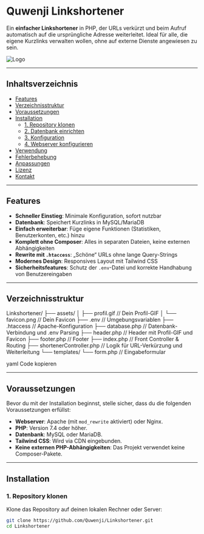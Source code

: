 # Quwenji Linkshortener

Ein **einfacher Linkshortener** in PHP, der URLs verkürzt und beim Aufruf automatisch auf die ursprüngliche Adresse weiterleitet. Ideal für alle, die eigene Kurzlinks verwalten wollen, ohne auf externe Dienste angewiesen zu sein.

![Logo](assets/profil.gif)

---

## Inhaltsverzeichnis

- [Features](#features)
- [Verzeichnisstruktur](#verzeichnisstruktur)
- [Voraussetzungen](#voraussetzungen)
- [Installation](#installation)
  - [1. Repository klonen](#1-repository-klonen)
  - [2. Datenbank einrichten](#2-datenbank-einrichten)
  - [3. Konfiguration](#3-konfiguration)
  - [4. Webserver konfigurieren](#4-webserver-konfigurieren)
- [Verwendung](#verwendung)
- [Fehlerbehebung](#fehlerbehebung)
- [Anpassungen](#anpassungen)
- [Lizenz](#lizenz)
- [Kontakt](#kontakt)

---

## Features

- **Schneller Einstieg**: Minimale Konfiguration, sofort nutzbar  
- **Datenbank**: Speichert Kurzlinks in MySQL/MariaDB  
- **Einfach erweiterbar**: Füge eigene Funktionen (Statistiken, Benutzerkonten, etc.) hinzu  
- **Komplett ohne Composer**: Alles in separaten Dateien, keine externen Abhängigkeiten  
- **Rewrite mit `.htaccess`**: „Schöne“ URLs ohne lange Query-Strings  
- **Modernes Design**: Responsives Layout mit Tailwind CSS  
- **Sicherheitsfeatures**: Schutz der `.env`-Datei und korrekte Handhabung von Benutzereingaben  

---

## Verzeichnisstruktur

Linkshortener/ ├── assets/ │ ├── profil.gif // Dein Profil-GIF │ └── favicon.png // Dein Favicon ├── .env // Umgebungsvariablen ├── .htaccess // Apache-Konfiguration ├── database.php // Datenbank-Verbindung und .env Parsing ├── header.php // Header mit Profil-GIF und Favicon ├── footer.php // Footer ├── index.php // Front Controller & Routing ├── shortenerController.php // Logik für URL-Verkürzung und Weiterleitung └── templates/ └── form.php // Eingabeformular

yaml
Code kopieren

---

## Voraussetzungen

Bevor du mit der Installation beginnst, stelle sicher, dass du die folgenden Voraussetzungen erfüllst:

- **Webserver**: Apache (mit `mod_rewrite` aktiviert) oder Nginx.
- **PHP**: Version 7.4 oder höher.
- **Datenbank**: MySQL oder MariaDB.
- **Tailwind CSS**: Wird via CDN eingebunden.
- **Keine externen PHP-Abhängigkeiten**: Das Projekt verwendet keine Composer-Pakete.

---

## Installation

### 1. Repository klonen

Klone das Repository auf deinen lokalen Rechner oder Server:

```bash
git clone https://github.com/Quwenji/Linkshortener.git
cd Linkshortener